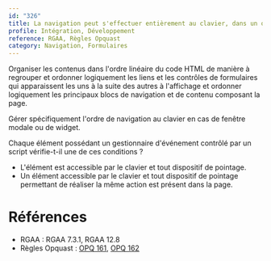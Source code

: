 ```yaml
---
id: "326"
title: La navigation peut s'effectuer entièrement au clavier, dans un ordre prévisible et sans piège.
profile: Intégration, Développement
reference: RGAA, Règles Opquast
category: Navigation, Formulaires
---
```


Organiser les contenus dans l'ordre linéaire du code HTML de manière à regrouper et ordonner logiquement les liens et les contrôles de formulaires qui apparaissent les uns à la suite des autres à l'affichage et ordonner logiquement les principaux blocs de navigation et de contenu composant la page.

Gérer spécifiquement l'ordre de navigation au clavier en cas de fenêtre modale ou de widget.

Chaque élément possédant un gestionnaire d'événement contrôlé par un script vérifie-t-il une de ces conditions ?
* L'élément est accessible par le clavier et tout dispositif de pointage.
* Un élément accessible par le clavier et tout dispositif de pointage permettant de réaliser la même action est présent dans la page.


# Références

* RGAA : RGAA 7.3.1, RGAA 12.8
* Règles Opquast : [OPQ 161](https://checklists.opquast.com/fr/assurance-qualite-web/le-site-est-integralement-utilisable-au-clavier), [OPQ 162](https://checklists.opquast.com/fr/assurance-qualite-web/la-navigation-au-clavier-seffectue-dans-un-ordre-previsible)

